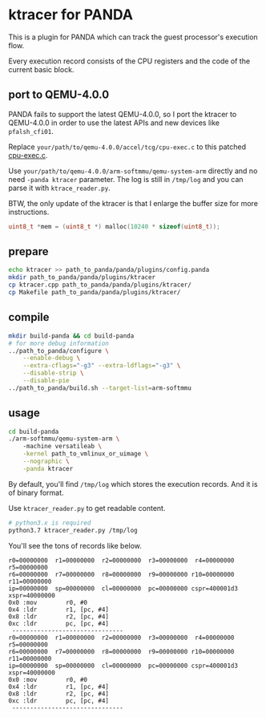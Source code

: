 # ktracer for PANDA

This is a plugin for PANDA which can track the guest processor's execution flow.

Every execution record consists of the CPU registers and the code of the current basic block.

## port to QEMU-4.0.0

PANDA fails to support the latest QEMU-4.0.0, so I port the ktracer to QEMU-4.0.0 in order to
use the latest APIs and new devices like `pfalsh_cfi01`.

Replace `your/path/to/qemu-4.0.0/accel/tcg/cpu-exec.c` to 
this patched [cpu-exec.c](./qemu-4.0.0/accel/tcg/cpu-exec.c).

Use `your/path/to/qemu-4.0.0/arm-softmmu/qemu-system-arm` directly
and no need `-panda ktracer` parameter. The log is still in `/tmp/log`
and you can parse it with `ktrace_reader.py`.

BTW, the only update of the ktracer is that I enlarge the buffer size for more
instructions.

```c
uint8_t *mem = (uint8_t *) malloc(10240 * sizeof(uint8_t));
```

## prepare 

```bash
echo ktracer >> path_to_panda/panda/plugins/config.panda
mkdir path_to_panda/panda/plugins/ktracer
cp ktracer.cpp path_to_panda/panda/plugins/ktracer/
cp Makefile path_to_panda/panda/plugins/ktracer/
```

## compile

```bash
mkdir build-panda && cd build-panda
# for more debug information
../path_to_panda/configure \
    --enable-debug \
    --extra-cflags="-g3" --extra-ldflags="-g3" \
    --disable-strip \
    --disable-pie
../path_to_panda/build.sh --target-list=arm-softmmu
```

## usage

```bash
cd build-panda
./arm-softmmu/qemu-system-arm \ 
    -machine versatileab \
    -kernel path_to_vmlinux_or_uimage \
    --nographic \
    -panda ktracer
```

By default, you'll find `/tmp/log` which stores
the execution records. And it is of binary format.

Use `ktracer_reader.py` to get readable content.

```bash
# python3.x is required
python3.7 ktracer_reader.py /tmp/log
```

You'll see the tons of records like below.

```text
r0=00000000  r1=00000000  r2=00000000  r3=00000000  r4=00000000  r5=00000000
r6=00000000  r7=00000000  r8=00000000  r9=00000000 r10=00000000 r11=00000000
ip=00000000  sp=00000000  cl=00000000  pc=00000000 cspr=400001d3 xspr=40000000
0x0 :mov		r0, #0
0x4 :ldr		r1, [pc, #4]
0x8 :ldr		r2, [pc, #4]
0xc :ldr		pc, [pc, #4]
 -------------------------------
r0=00000000  r1=00000000  r2=00000000  r3=00000000  r4=00000000  r5=00000000
r6=00000000  r7=00000000  r8=00000000  r9=00000000 r10=00000000 r11=00000000
ip=00000000  sp=00000000  cl=00000000  pc=00000000 cspr=400001d3 xspr=40000000
0x0 :mov		r0, #0
0x4 :ldr		r1, [pc, #4]
0x8 :ldr		r2, [pc, #4]
0xc :ldr		pc, [pc, #4]
 -------------------------------
```